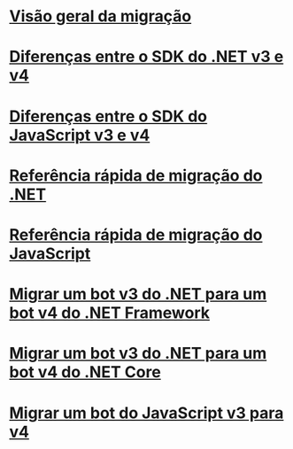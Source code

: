 # [Visão geral da migração](migration-overview.md)
# [Diferenças entre o SDK do .NET v3 e v4](migration-about.md)
# [Diferenças entre o SDK do JavaScript v3 e v4](migration-about-javascript.md)
# [Referência rápida de migração do .NET](net-migration-quickreference.md)
# [Referência rápida de migração do JavaScript](javascript-migration-quickreference.md)
# [Migrar um bot v3 do .NET para um bot v4 do .NET Framework](conversion-framework.md)
# [Migrar um bot v3 do .NET para um bot v4 do .NET Core](conversion-core.md)
# [Migrar um bot do JavaScript v3 para v4](conversion-javascript.md)

<!-- Current target:
_intro/overview_
    Summary of our approach to migration, including what's in this node, with links. (pending)
Differences between the v3 and v4 .NET SDK
Differences between the v3 and v4 JavaScript SDK (pending rough draft Jonathan S)
.NET migration quick reference
JavaScript migration quick reference
Migrate a .NET v3 bot to a Framework v4 bot
Migrate a .NET v3 bot to a Core v4 bot
Migrate a JavaScript v3 bot to v4

(For walkthroughs and overview: mention why you'd use each approach)
-->